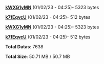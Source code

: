 [**kWXG1yMN**](/data/kWXG1yMN.txt) (01/02/23 - 04:25)- 5323 bytes

[**k7fEqvcU**](/data/k7fEqvcU.txt) (01/02/23 - 04:25)- 512 bytes

[**kWXG1yMN**](/data/kWXG1yMN.txt) (01/02/23 - 04:25)- 5323 bytes

[**k7fEqvcU**](/data/k7fEqvcU.txt) (01/02/23 - 04:25)- 512 bytes

**Total Datas**: 7638

**Total Size**: 50.71 MB / 50.7 MB